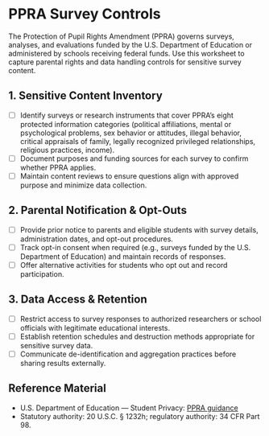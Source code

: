 # PPRA Survey Controls

The Protection of Pupil Rights Amendment (PPRA) governs surveys, analyses, and evaluations funded by the U.S. Department of Education or administered by schools receiving federal funds. Use this worksheet to capture parental rights and data handling controls for sensitive survey content.

## 1. Sensitive Content Inventory
- [ ] Identify surveys or research instruments that cover PPRA’s eight protected information categories (political affiliations, mental or psychological problems, sex behavior or attitudes, illegal behavior, critical appraisals of family, legally recognized privileged relationships, religious practices, income).
- [ ] Document purposes and funding sources for each survey to confirm whether PPRA applies.
- [ ] Maintain content reviews to ensure questions align with approved purpose and minimize data collection.

## 2. Parental Notification & Opt-Outs
- [ ] Provide prior notice to parents and eligible students with survey details, administration dates, and opt-out procedures.
- [ ] Track opt-in consent when required (e.g., surveys funded by the U.S. Department of Education) and maintain records of responses.
- [ ] Offer alternative activities for students who opt out and record participation.

## 3. Data Access & Retention
- [ ] Restrict access to survey responses to authorized researchers or school officials with legitimate educational interests.
- [ ] Establish retention schedules and destruction methods appropriate for sensitive survey data.
- [ ] Communicate de-identification and aggregation practices before sharing results externally.

## Reference Material
- U.S. Department of Education — Student Privacy: [PPRA guidance](https://studentprivacy.ed.gov/resources/protection-pupil-rights-amendment-ppra)
- Statutory authority: 20 U.S.C. § 1232h; regulatory authority: 34 CFR Part 98.
